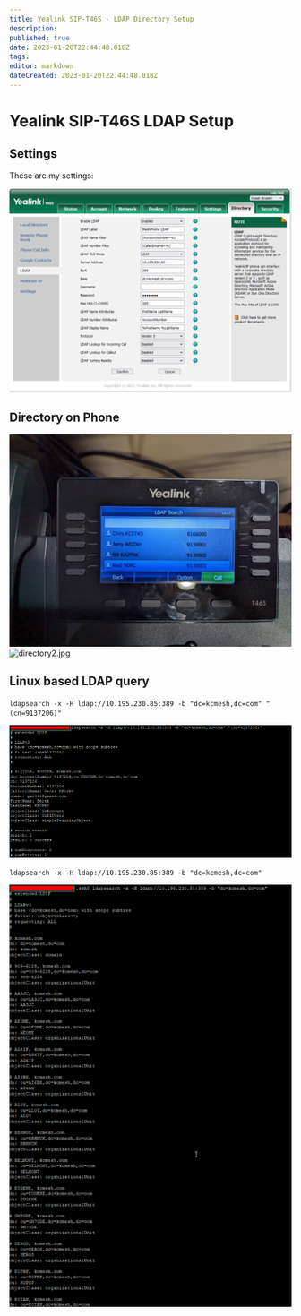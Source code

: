 ```yaml
---
title: Yealink SIP-T46S - LDAP Directory Setup
description: 
published: true
date: 2023-01-20T22:44:48.018Z
tags: 
editor: markdown
dateCreated: 2023-01-20T22:44:48.018Z
---
```


# Yealink SIP-T46S LDAP Setup

## Settings
These are my settings:

![ldap_settings_screen.png](/imgs/meshphone/yealink/ldap_settings_screen.png)

## Directory on Phone
![directory1.jpg](/imgs/meshphone/yealink/directory1.jpg)
![directory2.jpg](/imgs/meshphone/yealink/directory2.jpg)

## Linux based LDAP query

`ldapsearch -x -H ldap://10.195.230.85:389 -b "dc=kcmesh,dc=com" "(cn=9137206)"`

![query1.png](/imgs/meshphone/yealink/query1.png)

`ldapsearch -x -H ldap://10.195.230.85:389 -b "dc=kcmesh,dc=com"`

![query2.png](/imgs/meshphone/yealink/query2.png)